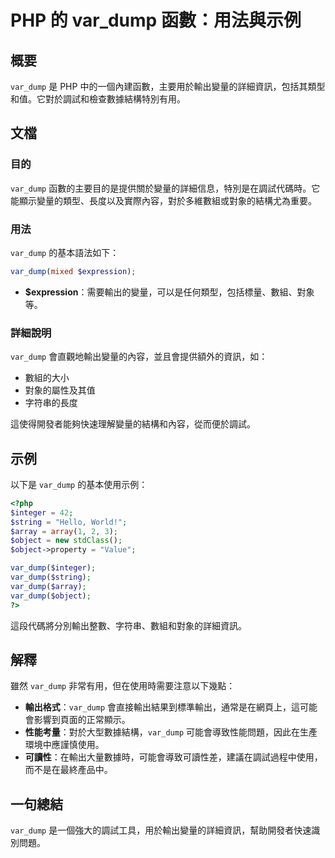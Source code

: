 <!--
Meta Description: # PHP 的 var_dump 函數：用法與示例 ## 概要 `var_dump` 是 PHP 中的一個內建函數，主要用於輸出變量的詳細資訊，包括其類型和值。它對於調試和檢查數據結構特別有用。 ## 文檔 ### 目的 `var_dump` 函數的主要目的是提供關於變量的詳細信息，特別是在調試代碼...
Meta Keywords: var_dump, php, array, object, expression
-->

# PHP 的 var_dump 函數：用法與示例

## 概要
`var_dump` 是 PHP 中的一個內建函數，主要用於輸出變量的詳細資訊，包括其類型和值。它對於調試和檢查數據結構特別有用。

## 文檔
### 目的
`var_dump` 函數的主要目的是提供關於變量的詳細信息，特別是在調試代碼時。它能顯示變量的類型、長度以及實際內容，對於多維數組或對象的結構尤為重要。

### 用法
`var_dump` 的基本語法如下：

```php
var_dump(mixed $expression);
```

- **$expression**：需要輸出的變量，可以是任何類型，包括標量、數組、對象等。

### 詳細說明
`var_dump` 會直觀地輸出變量的內容，並且會提供額外的資訊，如：
- 數組的大小
- 對象的屬性及其值
- 字符串的長度

這使得開發者能夠快速理解變量的結構和內容，從而便於調試。

## 示例
以下是 `var_dump` 的基本使用示例：

```php
<?php
$integer = 42;
$string = "Hello, World!";
$array = array(1, 2, 3);
$object = new stdClass();
$object->property = "Value";

var_dump($integer);
var_dump($string);
var_dump($array);
var_dump($object);
?>
```

這段代碼將分別輸出整數、字符串、數組和對象的詳細資訊。

## 解釋
雖然 `var_dump` 非常有用，但在使用時需要注意以下幾點：
- **輸出格式**：`var_dump` 會直接輸出結果到標準輸出，通常是在網頁上，這可能會影響到頁面的正常顯示。
- **性能考量**：對於大型數據結構，`var_dump` 可能會導致性能問題，因此在生產環境中應謹慎使用。
- **可讀性**：在輸出大量數據時，可能會導致可讀性差，建議在調試過程中使用，而不是在最終產品中。

## 一句總結
`var_dump` 是一個強大的調試工具，用於輸出變量的詳細資訊，幫助開發者快速識別問題。
